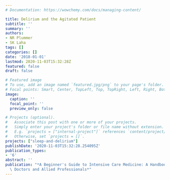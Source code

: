 ```yaml
---
# Documentation: https://wowchemy.com/docs/managing-content/

title: Delirium and the Agitated Patient
subtitle: ''
summary: ''
authors:
- NR Plummer
- SK Laha
tags: []
categories: []
date: '2018-01-01'
lastmod: 2020-11-03T15:32:28Z
featured: false
draft: false

# Featured image
# To use, add an image named `featured.jpg/png` to your page's folder.
# Focal points: Smart, Center, TopLeft, Top, TopRight, Left, Right, BottomLeft, Bottom, BottomRight.
image:
  caption: ''
  focal_point: ''
  preview_only: false

# Projects (optional).
#   Associate this post with one or more of your projects.
#   Simply enter your project's folder or file name without extension.
#   E.g. `projects = ["internal-project"]` references `content/project/deep-learning/index.md`.
#   Otherwise, set `projects = []`.
projects: ["sleep-and-delirium"]
publishDate: '2020-11-03T15:32:28.254095Z'
publication_types:
- '6'
abstract: ''
publication: "*A Beginner's Guide to Intensive Care Medicine: A Handbook for Junior\
  \ Doctors and Allied Professionals*"
---
```

